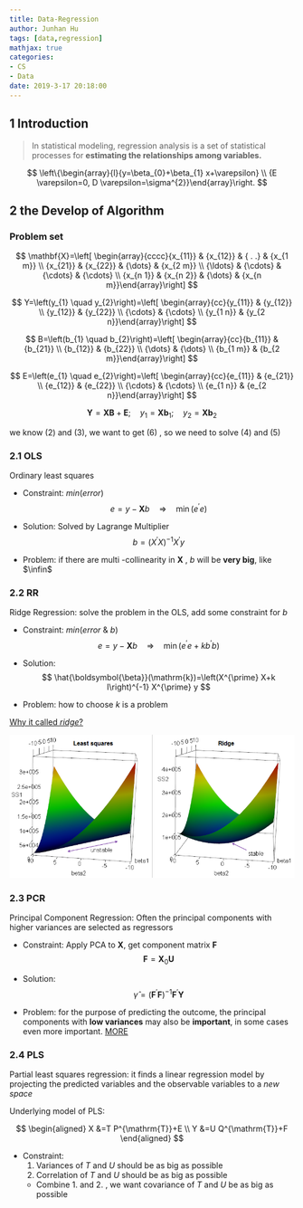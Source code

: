 ```yaml
---
title: Data-Regression
author: Junhan Hu
tags: [data,regression]
mathjax: true
categories:
- CS
- Data
date: 2019-3-17 20:18:00
---
```


## 1 Introduction

> In statistical modeling, regression analysis is a set of statistical processes for **estimating the relationships among variables.**

$$
\left\{\begin{array}{l}{y=\beta_{0}+\beta_{1} x+\varepsilon} \\ {E \varepsilon=0, D \varepsilon=\sigma^{2}}\end{array}\right.
$$

<!-- more -->

## 2 the Develop of Algorithm

### Problem set

$$
\mathbf{X}=\left[ \begin{array}{cccc}{x_{11}} & {x_{12}} & { . .} & {x_{1 m}} \\ {x_{21}} & {x_{22}} & {\dots} & {x_{2 m}} \\ {\ldots} & {\cdots} & {\cdots} & {\cdots} \\ {x_{n 1}} & {x_{n 2}} & {\dots} & {x_{n m}}\end{array}\right]
$$

$$
Y=\left(y_{1} \quad y_{2}\right)=\left[ \begin{array}{cc}{y_{11}} & {y_{12}} \\ {y_{12}} & {y_{22}} \\ {\cdots} & {\cdots} \\ {y_{1 n}} & {y_{2 n}}\end{array}\right]
$$

$$
B=\left(b_{1} \quad b_{2}\right)=\left[ \begin{array}{cc}{b_{11}} & {b_{21}} \\ {b_{12}} & {b_{22}} \\ {\dots} & {\dots} \\ {b_{1 m}} & {b_{2 m}}\end{array}\right]
$$

$$
E=\left(e_{1} \quad e_{2}\right)=\left[ \begin{array}{cc}{e_{11}} & {e_{21}} \\ {e_{12}} & {e_{22}} \\ {\cdots} & {\cdots} \\ {e_{1 n}} & {e_{2 n}}\end{array}\right]
$$

$$
\boldsymbol{Y}=\boldsymbol{X} \boldsymbol{B}+\boldsymbol{E} ; \quad y_{1}=\boldsymbol{X} \boldsymbol{b}_{1} ; \quad y_{2}=\boldsymbol{X} \boldsymbol{b}_{2}
$$

we know (2) and (3), we want to get (6) , so we need to solve (4) and (5)

### 2.1 OLS

Ordinary least squares

* Constraint: $min(error)​$
  $$
  e=y-\mathbf{X} b \quad \Rightarrow \quad \min \left(e^{\prime} e\right)
  $$

* Solution: Solved by Lagrange Multiplier
  $$
  b=\left(X^{\prime} X\right)^{-1} X^{\prime}{y}
  $$

* Problem: if there are multi -collinearity in $\mathbf{X}​$ , $b​$ will be **very big**, like $\infin​$

### 2.2 RR

Ridge Regression: solve the problem in the OLS, add some constraint for $b​$

* Constraint: $min(error \ \&\ b​$)
  $$
  e=y-\mathbf{X} b \quad \Rightarrow \quad \min \left(e^{\prime} e+kb^{\prime}b \right )
  $$

* Solution:
  $$
  \hat{\boldsymbol{\beta}}(\mathrm{k})=\left(X^{\prime} X+k I\right)^{-1} X^{\prime} y
  $$

* Problem: how to choose $k$ is a problem

[Why it called *ridge*?](https://stats.stackexchange.com/questions/118712/why-does-ridge-estimate-become-better-than-ols-by-adding-a-constant-to-the-diago/119708#119708)  

![岭回归](https://raw.githubusercontent.com/hujunhan/cloudimage/master/img/岭回归.png)

### 2.3 PCR

Principal Component Regression: Often the principal components with higher variances are selected as regressors

* Constraint: Apply PCA to $\mathbf{X}$, get component matrix $\mathbf{F}$
  $$
  \mathbf{F}=\mathbf{X}_{0} \mathbf{U}
  $$

* Solution:
  $$
  \hat{\gamma}=\left(\mathbf{F}^{\prime} \mathbf{F}\right)^{-1} \mathbf{F}^{\prime} \mathbf{Y}
  $$

* Problem:  for the purpose of predicting the outcome, the principal components with **low variances** may also be **important**, in some cases even more important. [MORE](https://www.jstor.org/stable/2348005)

### 2.4 PLS

Partial least squares regression: it finds a linear regression model by projecting the predicted variables and the observable variables to a *new space*

Underlying model of PLS:

$$
\begin{aligned} X &=T P^{\mathrm{T}}+E \\ Y &=U Q^{\mathrm{T}}+F \end{aligned}
$$

* Constraint:
  1. Variances of $T$ and $U$ should be as big as possible
  2. Correlation of $T​$ and $U​$ should be as big as possible
  * Combine 1. and 2. , we want covariance of $T$ and $U​$ be as big as possible